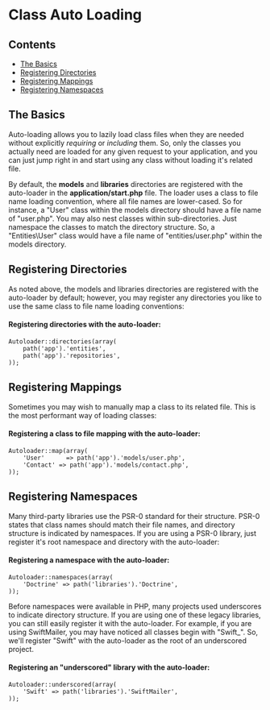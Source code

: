 # Class Auto Loading

## Contents

- [The Basics](#the-basics)
- [Registering Directories](#directories)
- [Registering Mappings](#mappings)
- [Registering Namespaces](#namespaces)

<a name="the-basics"></a>
## The Basics

Auto-loading allows you to lazily load class files when they are needed without explicitly *requiring* or *including* them. So, only the classes you actually need are loaded for any given request to your application, and you can just jump right in and start using any class without loading it's related file.

By default, the **models** and **libraries** directories are registered with the auto-loader in the **application/start.php** file. The loader uses a class to file name loading convention, where all file names are lower-cased. So for instance, a "User" class within the models directory should have a file name of "user.php". You may also nest classes within sub-directories. Just namespace the classes to match the directory structure. So, a "Entities\User" class would have a file name of "entities/user.php" within the models directory.

<a name="directories"></a>
## Registering Directories

As noted above, the models and libraries directories are registered with the auto-loader by default; however, you may register any directories you like to use the same class to file name loading conventions:

#### Registering directories with the auto-loader:

	Autoloader::directories(array(
		path('app').'entities',
		path('app').'repositories',
	));

<a name="mappings"></a>
## Registering Mappings

Sometimes you may wish to manually map a class to its related file. This is the most performant way of loading classes:

#### Registering a class to file mapping with the auto-loader:

	Autoloader::map(array(
		'User'		=> path('app').'models/user.php',
		'Contact' => path('app').'models/contact.php',
	));

<a name="namespaces"></a>
## Registering Namespaces

Many third-party libraries use the PSR-0 standard for their structure. PSR-0 states that class names should match their file names, and directory structure is indicated by namespaces. If you are using a PSR-0 library, just register it's root namespace and directory with the auto-loader:

#### Registering a namespace with the auto-loader:

	Autoloader::namespaces(array(
		'Doctrine' => path('libraries').'Doctrine',
	));

Before namespaces were available in PHP, many projects used underscores to indicate directory structure. If you are using one of these legacy libraries, you can still easily register it with the auto-loader. For example, if you are using SwiftMailer, you may have noticed all classes begin with "Swift_". So, we'll register "Swift" with the auto-loader as the root of an underscored project.

#### Registering an "underscored" library with the auto-loader:

	Autoloader::underscored(array(
		'Swift' => path('libraries').'SwiftMailer',
	));